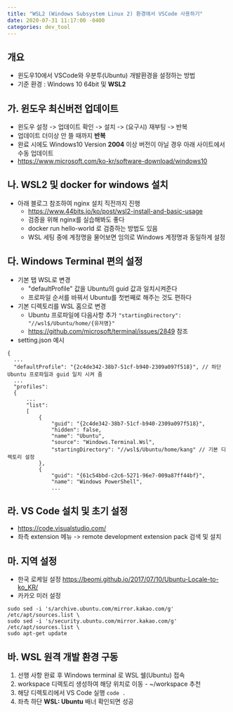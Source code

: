 ```yaml
---
title: "WSL2 (Windows Subsystem Linux 2) 환경에서 VSCode 사용하기"
date: 2020-07-31 11:17:00 -0400
categories: dev_tool
---
```

## 개요
  - 윈도우10에서 VSCode와 우분투(Ubuntu) 개발환경을 설정하는 방법
  - 기준 환경 : Windows 10 64bit 및 __WSL2__
## 가. 윈도우 최신버전 업데이트
  - 윈도우 설정 -> 업데이트 확인 -> 설치 -> (요구시) 재부팅 -> 반복
  - 업데이트 더이상 안 뜰 때까지 __반복__
  - 완료 시에도 Windows10 Version __2004__ 이상 버전이 아닐 경우 아래 사이트에서 수동 업데이트
  - <https://www.microsoft.com/ko-kr/software-download/windows10>
## 나. WSL2 및 docker for windows 설치
  - 아래 블로그 참조하여 nginx 설치 직전까지 진행
    - <https://www.44bits.io/ko/post/wsl2-install-and-basic-usage>
    - 검증을 위해 nginx를 실습해봐도 좋다
    - docker run hello-world 로 검증하는 방법도 있음
    - WSL 세팅 중에 계정명을 물어보면 임의로 Windows 계정명과 동일하게 설정
## 다. Windows Terminal 편의 설정
  - 기본 탭 WSL로 변경
    - "defaultProfile" 값을 Ubuntu의 guid 값과 일치시켜준다
    - 프로파일 순서를 바꿔서 Ubuntu를 첫번째로 해주는 것도 편하다
  - 기본 디렉토리를 WSL 홈으로 변경
    - Ubuntu 프로파일에 다음사항 추가 ```"startingDirectory": "//wsl$/Ubuntu/home/{유저명}"```
    - <https://github.com/microsoft/terminal/issues/2849> 참조
  - setting.json 예시
```
{
  ...
  "defaultProfile": "{2c4de342-38b7-51cf-b940-2309a097f518}", // 하단 Ubuntu 프로파일과 guid 일치 시켜 줌
  ...
  "profiles":
  {
      ...
      "list":
      [
          {
              "guid": "{2c4de342-38b7-51cf-b940-2309a097f518}",
              "hidden": false,
              "name": "Ubuntu",
              "source": "Windows.Terminal.Wsl",
              "startingDirectory": "//wsl$/Ubuntu/home/kang" // 기본 디렉토리 설정
          },
          {
              "guid": "{61c54bbd-c2c6-5271-96e7-009a87ff44bf}",
              "name": "Windows PowerShell",
              ...
```
## 라. VS Code 설치 및 초기 설정
  - <https://code.visualstudio.com/>
  - 좌측 extension 메뉴 -> remote development extension pack 검색 및 설치
## 마. 지역 설정
  - 한국 로케일 설정 <https://beomi.github.io/2017/07/10/Ubuntu-Locale-to-ko_KR/>
  - 카카오 미러 설정
```
sudo sed -i 's/archive.ubuntu.com/mirror.kakao.com/g' /etc/apt/sources.list \
sudo sed -i 's/security.ubuntu.com/mirror.kakao.com/g' /etc/apt/sources.list \
sudo apt-get update
```
## 바. WSL 원격 개발 환경 구동
  1. 선행 사항 완료 후 Windows terminal 로 WSL 쉘(Ubuntu) 접속
  2. workspace 디렉토리 생성하여 해당 위치로 이동
    - ~/workspace 추천
  3. 해당 디렉토리에서 VS Code 실행 ```code .```
  4. 좌측 하단 __WSL: Ubuntu__ 배너 확인되면 성공
